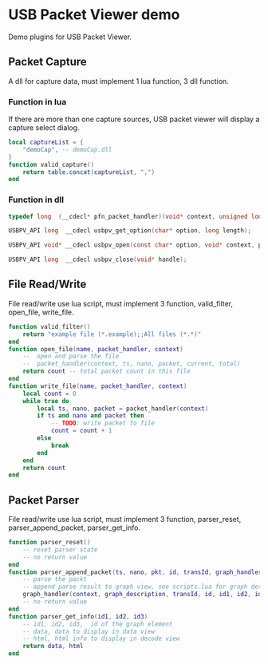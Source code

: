 # USB Packet Viewer demo
Demo plugins for USB Packet Viewer.

## Packet Capture
A dll for capture data, must implement 1 lua function, 3 dll function.
### Function in lua
If there are more than one capture sources, USB packet viewer will display a capture select dialog.
```lua
local captureList = {
    "demoCap", -- demoCap.dll
}
function valid_capture()
    return table.concat(captureList, ",")
end
```
### Function in dll
``` C
typedef long  (__cdecl* pfn_packet_handler)(void* context, unsigned long ts, unsigned long nano, const void* data, unsigned long len, long status);

USBPV_API long  __cdecl usbpv_get_option(char* option, long length);

USBPV_API void* __cdecl usbpv_open(const char* option, void* context, pfn_packet_handler callback);

USBPV_API long  __cdecl usbpv_close(void* handle);
```


## File Read/Write
File read/write use lua script, must implement 3 function, valid_filter, open_file, write_file.

```lua
function valid_filter()
    return "example file (*.example);;All files (*.*)"
end
function open_file(name, packet_handler, context)
    --  open and parse the file
    --  packet_handler(context, ts, nano, packet, current, total)
    return count -- total packet count in this file
end
function write_file(name, packet_handler, context)
    local count = 0
    while true do
        local ts, nano, packet = packet_handler(context)
        if ts and nano and packet then
            -- TODO: write packet to file
            count = count + 1
        else
            break
        end
    end
    return count
end
```

## Packet Parser
File read/write use lua script, must implement 3 function, parser_reset, parser_append_packet, parser_get_info.
```lua
function parser_reset()
    -- reset parser state
    -- no return value
end
function parser_append_packet(ts, nano, pkt, id, transId, graph_handler, context)
    -- parse the packt
    -- append parse result to graph view, see scripts.lua for graph description format detail
    graph_handler(context, graph_description, transId, id, id1, id2, id3)
    -- no return value
end
function parser_get_info(id1, id2, id3)
    -- id1, id2, id3,  id of the graph element
    -- data, data to display in data view
    -- html, html info to display in decode view
    return data, html
end
```

